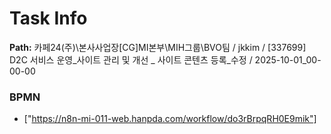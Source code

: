 # Task Info

**Path:** 카페24(주)\본사사업장\[CG]MI본부\MIH그룹\BVO팀 / jkkim / [337699] D2C 서비스 운영_사이트 관리 및 개선 _ 사이트 콘텐츠 등록_수정 / 2025-10-01_00-00-00

### BPMN
- ["https://n8n-mi-011-web.hanpda.com/workflow/do3rBrpqRH0E9mik"]

